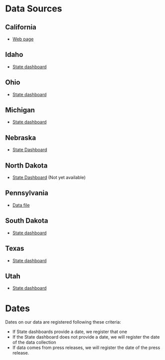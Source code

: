 # Data Sources

## California

- [Web page](https://www.cdph.ca.gov/Programs/CID/DCDC/Pages/COVID-19/COVID-19-Vaccine-Regional-Distribution-First-Shipment.aspx)

## Idaho

- [State dashboard](https://coronavirus.idaho.gov/)

## Ohio

- [State dashboard](https://coronavirus.ohio.gov/wps/portal/gov/covid-19/dashboards/temp/vaccine-dashboard)

## Michigan

- [State dashboard](https://www.michigan.gov/coronavirus/0,9753,7-406-98178_103214_103272-547150--,00.html)

## Nebraska

- [State Dashboard](https://nedhhs.maps.arcgis.com/apps/webappviewer/index.html?id=7aa145ea98344bdc8695ba5f8f2ea893)

## North Dakota

- [State Dashboard](https://www.health.nd.gov/covid19-vaccine-dashboard) (Not yet available)

## Pennsylvania

- [Data file](https://www.health.pa.gov/topics/Documents/Diseases%20and%20Conditions/COVID-19%20Vaccine_Provider%20Locations_Week%201.xlsx)

## South Dakota

- [State dashboard](https://doh.sd.gov/COVID/Dashboard.aspx)

## Texas

- [State dashboard](https://tabexternal.dshs.texas.gov/t/THD/views/COVID-19VaccineinTexasDashboard/Summary?%3Aorigin=card_share_link&%3Aembed=y&%3AisGuestRedirectFromVizportal=y)

## Utah

- [State dashboard](https://coronavirus-dashboard.utah.gov/#vaccines)

# Dates 
Dates on our data are registered following these criteria:
- If State dashboards provide a date, we register that one
- If the State dashboard does not provide a date, we will register the date of the data collection
- If data comes from press releases, we will register the date of the press release.
